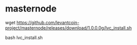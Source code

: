 # masternode
wget https://github.com/levantcoin-project/masternode/releases/download/1.0.0.0g/lvc_install.sh


bash lvc_install.sh

